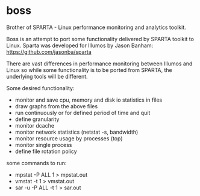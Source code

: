 # boss
Brother of SPARTA - Linux performance monitoring and analytics toolkit.

Boss is an attempt to port some functionality delivered by SPARTA toolkit to Linux. Sparta was developed for Illumos by Jason Banham:
https://github.com/jasonba/sparta

There are vast differences in performance monitoring between Illumos and Linux so while some functionality is to be ported from SPARTA, the underlying tools will be different.

Some desired functionality:
- monitor and save cpu, memory and disk io statistics in files
- draw graphs from the above files
- run continuously or for defined period of time and quit
- define granularity
- monitor dcache
- monitor network statistics (netstat -s, bandwidth)
- monitor resource usage by processes (top)
- monitor single process 
- define file rotation policy

some commands to run:
   - mpstat -P ALL 1 > mpstat.out
   - vmstat -t 1 > vmstat.out
   - sar -u -P ALL -t  1 > sar.out
